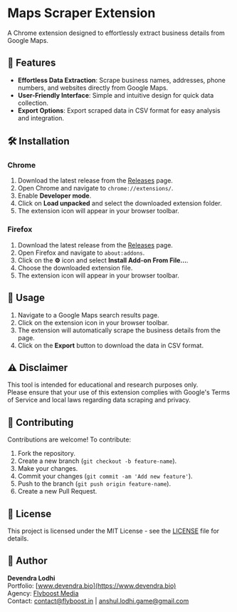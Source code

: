 # Maps Scraper Extension

A Chrome extension designed to effortlessly extract business details from Google Maps.

## 🚀 Features

- **Effortless Data Extraction**: Scrape business names, addresses, phone numbers, and websites directly from Google Maps.
- **User-Friendly Interface**: Simple and intuitive design for quick data collection.
- **Export Options**: Export scraped data in CSV format for easy analysis and integration.

## 🛠️ Installation

### Chrome

1. Download the latest release from the [Releases](https://github.com/feeldevendra/maps-scraper-extension/releases) page.
2. Open Chrome and navigate to `chrome://extensions/`.
3. Enable **Developer mode**.
4. Click on **Load unpacked** and select the downloaded extension folder.
5. The extension icon will appear in your browser toolbar.

### Firefox

1. Download the latest release from the [Releases](https://github.com/feeldevendra/maps-scraper-extension/releases) page.
2. Open Firefox and navigate to `about:addons`.
3. Click on the **⚙️** icon and select **Install Add-on From File...**.
4. Choose the downloaded extension file.
5. The extension icon will appear in your browser toolbar.

## 🧭 Usage

1. Navigate to a Google Maps search results page.
2. Click on the extension icon in your browser toolbar.
3. The extension will automatically scrape the business details from the page.
4. Click on the **Export** button to download the data in CSV format.

## ⚠️ Disclaimer

This tool is intended for educational and research purposes only.  
Please ensure that your use of this extension complies with Google's Terms of Service and local laws regarding data scraping and privacy.

## 🧩 Contributing

Contributions are welcome! To contribute:

1. Fork the repository.
2. Create a new branch (`git checkout -b feature-name`).
3. Make your changes.
4. Commit your changes (`git commit -am 'Add new feature'`).
5. Push to the branch (`git push origin feature-name`).
6. Create a new Pull Request.

## 📄 License

This project is licensed under the MIT License - see the [LICENSE](https://github.com/feeldevendra/maps-scraper-extension/blob/main/LICENSE) file for details.

## 👤 Author

**Devendra Lodhi**  
Portfolio: [www.devendra.bio](https://www.devendra.bio)  
Agency: [Flyboost Media](https://www.flyboost.in)  
Contact: contact@flyboost.in | anshul.lodhi.game@gmail.com
